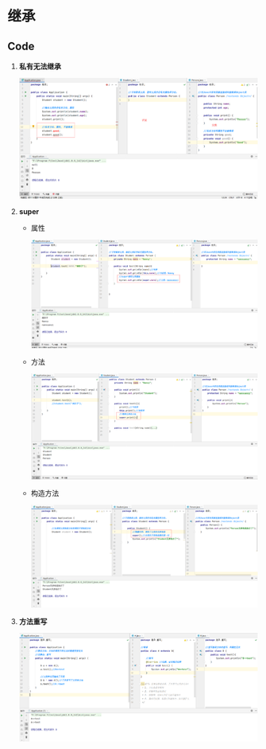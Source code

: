 # 继承

## Code

1. **私有无法继承**

   ![image-20210707095039052](../../../Picture/image-继承-01.png)



2. **super**

   * 属性

     ![image-20210707101300481](../../../Picture/image-继承-super01.png)

   

   * 方法

     ![image-20210707101809335](../../../Picture/image-继承-super02.png)

   

   * 构造方法

     ![image-20210707103324857](../../../Picture/image-继承-super03.png)



3. **方法重写**

   ![image-20210707111208149](../../../Picture/image-继承-重写.png)